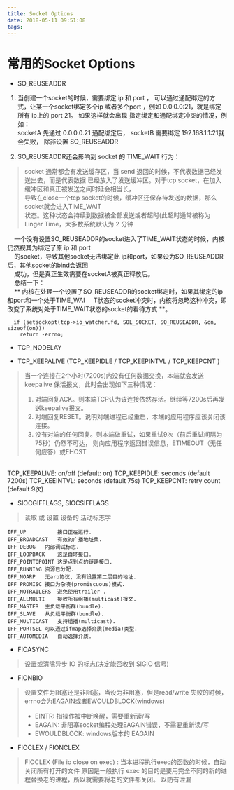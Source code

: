 ```yaml
---
title: Socket Options
date: 2018-05-11 09:51:08
tags:
---
```

# **常用的Socket Options**
- SO_REUSEADDR

1. 当创建一个socket的时候，需要绑定 ip 和 port ， 可以通过通配绑定的方式，让某一个socket绑定多个ip
或者多个port ，例如 0.0.0.0:21，就是绑定所有 ip上的 port 21。
如果这样就会出现 指定绑定和通配绑定冲突的情况，例如：  
socketA 先通过 0.0.0.0.21 通配绑定后， socketB 需要绑定 192.168.1.1:21就会失败，
除非设置 SO_REUSEADDR 

2. SO_REUSEADDR还会影响到 socket 的 TIME_WAIT 行为：  

> socket 通常都会有发送缓存区，当 send 返回的时候，不代表数据已经发送出去，而是代表数据
> 已经放入了发送缓冲区。对于tcp socket，在加入缓冲区和真正被发送之间时延会相当长，  
> 导致在close一个tcp socket的时候，缓冲区还保存待发送的数据，那么socket就会进入TIME_WAIT  
> 状态。这种状态会持续到数据被全部发送或者超时(此超时通常被称为Linger Time，大多数系统默认为 2 分钟

&nbsp; &nbsp; 一个没有设置SO_REUSEADDR的socket进入了TIME_WAIT状态的时候，内核仍然视其为绑定了原 ip 和 port  
&nbsp; &nbsp; 的socket，导致其他socket无法绑定此 ip和port，如果设为SO_REUSEADDR后，其他socket的bind会返回  
&nbsp; &nbsp; 成功，但是真正生效需要在socketA被真正释放后。  
&nbsp; &nbsp; 总结一下：  
&nbsp; &nbsp; ** 内核在处理一个设置了SO_REUSEADDR的socket绑定时，如果其绑定的ip和port和一个处于TIME_WAI
&nbsp; &nbsp; T状态的socket冲突时，内核将忽略这种冲突，即改变了系统对处于TIME_WAIT状态的socket的看待方式 **。
  

      if (setsockopt(tcp->io_watcher.fd, SOL_SOCKET, SO_REUSEADDR, &on, sizeof(on)))
        return -errno;

- TCP_NODELAY

- TCP_KEEPALIVE (TCP_KEEPIDLE / TCP_KEEPINTVL / TCP_KEEPCNT )
> 当一个连接在2个小时(7200s)内没有任何数据交换，本端就会发送 keepalive 保活报文，此时会出现如下三种情况：  
> 1. 对端回复ACK。则本端TCP认为该连接依然存活。继续等7200s后再发送keepalive报文。  
> 2. 对端回复RESET。说明对端进程已经重启，本端的应用程序应该关闭该连接。
> 3. 没有对端的任何回复。则本端做重试，如果重试9次（前后重试间隔为75秒）仍然不可达，
> 则向应用程序返回错误信息，ETIMEOUT（无任何应答）或EHOST
<br>
    TCP_KEEPALIVE: on/off (default: on)  
    TCP_KEEPIDLE: seconds (default 7200s)  
    TCP_KEEINTVL: seconds (default 75s)
    TCP_KEEPCNT: retry count (default 9次)
  
  
- SIOCGIFFLAGS, SIOCSIFFLAGS
> 读取 或 设置 设备的 活动标志字

    IFF_UP	        接口正在运行.
    IFF_BROADCAST	有效的广播地址集.
    IFF_DEBUG	内部调试标志.
    IFF_LOOPBACK	这是自环接口.
    IFF_POINTOPOINT	这是点到点的链路接口.
    IFF_RUNNING	资源已分配.
    IFF_NOARP	无arp协议, 没有设置第二层目的地址.
    IFF_PROMISC	接口为杂凑(promiscuous)模式.
    IFF_NOTRAILERS	避免使用trailer .
    IFF_ALLMULTI	接收所有组播(multicast)报文.
    IFF_MASTER	主负载平衡群(bundle).
    IFF_SLAVE	从负载平衡群(bundle).
    IFF_MULTICAST	支持组播(multicast).
    IFF_PORTSEL	可以通过ifmap选择介质(media)类型.
    IFF_AUTOMEDIA	自动选择介质.
    
- FIOASYNC
> 设置或清除异步 IO 的标志(决定能否收到 SIGIO 信号)

- FIONBIO
> 设置文件为阻塞还是非阻塞，当设为非阻塞，但是read/write 失败的时候，  
> errno会为EAGAIN或者EWOULDBLOCK(windows)
> - EINTR: 指操作被中断唤醒，需要重新读/写  
> - EAGAIN: 非阻塞socket编程处理EAGAIN错误，不需要重新读/写
> - EWOULDBLOCK: windows版本的 EAGAIN

- FIOCLEX / FIONCLEX
> FIOCLEX (File io close on exec) : 当本进程执行exec的函数的时候，自动关闭所有打开的文件
> 原因是一般执行 exec 的目的是要用完全不同的新的进程替换老的进程，所以就需要将老的文件都关闭。
> 以防有泄漏
